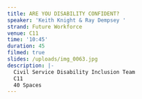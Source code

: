 ```yaml
---
title: ARE YOU DISABILITY CONFIDENT?
speaker: 'Keith Knight & Ray Dempsey '
strand: Future Workforce
venue: C11
time: '10:45'
duration: 45
filmed: true
slides: /uploads/img_0063.jpg
description: |-
  Civil Service Disability Inclusion Team
  C11
  40 Spaces
---
```


